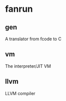 

# fanrun

gen
---
A translator from fcode to C

vm
---
The interpreter/JIT VM

llvm
---
LLVM compiler


